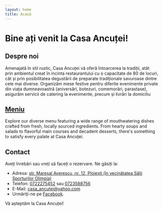 ```yaml
---
layout: home
title: Acasă
---
```


# Bine ați venit la Casa Ancuței!

## Despre noi

Amenajată în stil rustic, Casa Ancuței vă oferă întoarcerea la tradiții, atât prin ambientul creat în incinta restaurantului cu o capacitate de 80 de locuri, cât și prin posibilitatea degustării de preparate tradiționale savuroase dintre cele mai diverse.
Organizăm mese festive pentru diferite evenimente private din viața dumneavoastră (aniversări, botezuri, comemorări, parastase), asigurăm servicii de catering la evenimente, precum și livrări la domiciliu

## [Meniu](/meniu2)

Explore our diverse menu featuring a wide range of mouthwatering dishes crafted from fresh, locally sourced ingredients. From hearty soups and salads to flavorful main courses and decadent desserts, there's something to satisfy every palate at Casa Ancuței.

## Contact

Aveți înrebări sau vreți să faceți o rezervare. Ne găsiți la:
- Adresa: [str. Mareșal Averescu, nr. 12, Ploiești (în vecinătatea Sălii Sporturilor Olimpia)](https://www.google.ro/maps/dir//44.93283,26.0138768/@44.9327288,26.0139631,154m/data=!3m1!1e3!4m2!4m1!3e0?entry=ttu)
- Telefon: [0722275452](tel:0722275452) sau [0723588756](tel:0723588756)
- E-Mail: [casa_ancutei@yahoo.com](mailto:casa_ancutei@yahoo.com)
- Urmăriți-ne pe [Facebook](https://www.facebook.com/profile.php?id=61556707067069).

Vă așteptăm la Casa Ancuței!
